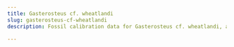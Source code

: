 ```yaml
---
title: Gasterosteus cf. wheatlandi
slug: gasterosteus-cf-wheatlandi
description: Fossil calibration data for Gasterosteus cf. wheatlandi, an extinct species of fish. Includes taxonomy authority and locality references, and cross-references to living taxa.

---
```

